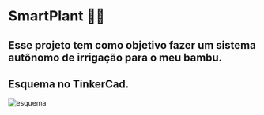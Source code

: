 # SmartPlant 🌱😊

## Esse projeto tem como objetivo fazer um sistema autônomo de irrigação para o meu bambu.

## Esquema no TinkerCad.

![esquema](https://user-images.githubusercontent.com/82670472/214954063-83691bb9-834b-4bb7-9457-d944646c6172.jpg)
